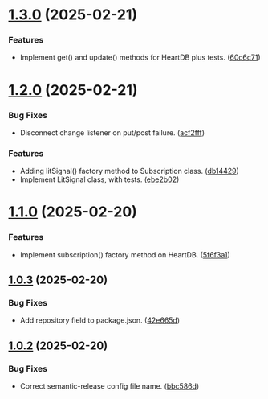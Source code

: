 # [1.3.0](https://github.com/jimbojw/heartdb/compare/v1.2.0...v1.3.0) (2025-02-21)


### Features

* Implement get() and update() methods for HeartDB plus tests. ([60c6c71](https://github.com/jimbojw/heartdb/commit/60c6c719abe2e478d1681a769cd0a0e0a017ae20))

# [1.2.0](https://github.com/jimbojw/heartdb/compare/v1.1.0...v1.2.0) (2025-02-21)


### Bug Fixes

* Disconnect change listener on put/post failure. ([acf2fff](https://github.com/jimbojw/heartdb/commit/acf2fff1e556dc7496a5d9af5877db5e1a8a34e9))


### Features

* Adding litSignal() factory method to Subscription class. ([db14429](https://github.com/jimbojw/heartdb/commit/db144290564d01aa8f04301bc64065312e584a0b))
* Implement LitSignal class, with tests. ([ebe2b02](https://github.com/jimbojw/heartdb/commit/ebe2b02f16209c153b4f4f61245bfde884e19cfa))

# [1.1.0](https://github.com/jimbojw/heartdb/compare/v1.0.3...v1.1.0) (2025-02-20)


### Features

* Implement subscription() factory method on HeartDB. ([5f6f3a1](https://github.com/jimbojw/heartdb/commit/5f6f3a1c4f903b1f74616b9b2b365b07be683e4a))

## [1.0.3](https://github.com/jimbojw/heartdb/compare/v1.0.2...v1.0.3) (2025-02-20)


### Bug Fixes

* Add repository field to package.json. ([42e665d](https://github.com/jimbojw/heartdb/commit/42e665d65f9540dee9e9d67267864b37b2188eaa))

## [1.0.2](https://github.com/jimbojw/heartdb/compare/v1.0.1...v1.0.2) (2025-02-20)


### Bug Fixes

* Correct semantic-release config file name. ([bbc586d](https://github.com/jimbojw/heartdb/commit/bbc586d70fcbef3fb101c1a06028df123b8cb9d2))
